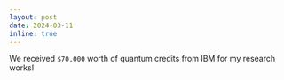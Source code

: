 ```yaml
---
layout: post
date: 2024-03-11
inline: true
---
```


We received `$70,000` worth of quantum credits from IBM for my research works!
